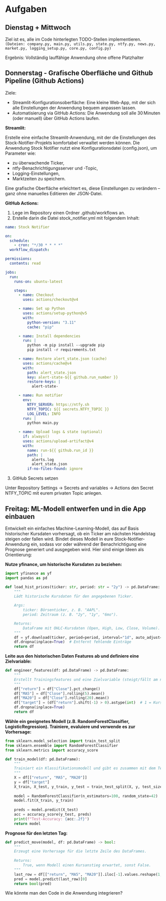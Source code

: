 # Aufgaben

## Dienstag + Mittwoch

Ziel ist es, alle im Code hinterlegten TODO-Stellen implementieren.
<br>
`(Dateien: company.py, main.py, utils.py, state.py, ntfy.py, news.py, market.py, logging_setup.py, core.py, config.py)`

Ergebnis: Vollständig lauffähige Anwendung ohne offene Platzhalter

## Donnerstag - Grafische Oberfläche und Github Pipeline (Github Actions)

Ziele:
- Streamlit-Konfigurationsoberfläche: Eine kleine Web-App, mit der sich alle Einstellungen der Anwendung bequem anpassen lassen.
- Automatisierung via GitHub Actions: Die Anwendung soll alle 30 Minuten (oder manuell) über GitHub Actions laufen.

**Streamlit:**

Erstelle eine einfache Streamlit-Anwendung, mit der die Einstellungen des Stock-Notifier-Projekts komfortabel verwaltet werden können.
Die Anwendung Stock Notifier nutzt eine Konfigurationsdatei (config.json), um Parameter wie:
- zu überwachende Ticker,
- ntfy-Benachrichtigungsserver und -Topic,
- Logging-Einstellungen,
- Marktzeiten
zu speichern.

Eine grafische Oberfläche erleichtert es, diese Einstellungen zu verändern – ganz ohne manuelles Editieren der JSON-Datei.

**GitHub Actions:**

1. Lege im Repository einen Ordner .github/workflows an.
2. Erstelle darin die Datei stock_notifier.yml mit folgendem Inhalt:

```yaml
name: Stock Notifier

on:
  schedule:
    - cron: "*/30 * * * *"
  workflow_dispatch:

permissions:
  contents: read

jobs:
  run:
    runs-on: ubuntu-latest

    steps:
      - name: Checkout
        uses: actions/checkout@v4

      - name: Set up Python
        uses: actions/setup-python@v5
        with:
          python-version: "3.11"
          cache: "pip"

      - name: Install dependencies
        run: |
          python -m pip install --upgrade pip
          pip install -r requirements.txt

      - name: Restore alert_state.json (cache)
        uses: actions/cache@v4
        with:
          path: alert_state.json
          key: alert-state-${{ github.run_number }}
          restore-keys: |
            alert-state-

      - name: Run notifier
        env:
          NTFY_SERVER: https://ntfy.sh
          NTFY_TOPIC: ${{ secrets.NTFY_TOPIC }}
          LOG_LEVEL: INFO
        run: |
          python main.py

      - name: Upload logs & state (optional)
        if: always()
        uses: actions/upload-artifact@v4
        with:
          name: run-${{ github.run_id }}
          path: |
            alerts.log
            alert_state.json
          if-no-files-found: ignore
```

3. GitHub Secrets setzen

Unter Repository Settings → Secrets and variables → Actions den Secret NTFY_TOPIC mit eurem privaten Topic anlegen.

## Freitag: ML-Modell entwerfen und in die App einbauen

Entwickelt ein einfaches Machine-Learning-Modell, das auf Basis historischer Kursdaten vorhersagt, ob ein Ticker am nächsten Handelstag steigen oder fallen wird. Bindet dieses Modell in eure Stock-Notifier-Anwendung ein, sodass vor oder während der Benachrichtigung eine Prognose generiert und ausgegeben wird. Hier sind einige Ideen als Orientierung:

**Nutze yfinance, um historische Kursdaten zu beziehen:**

```python
import yfinance as yf
import pandas as pd

def load_hist_prices(ticker: str, period: str = "2y") -> pd.DataFrame:
    """
    Lädt historische Kursdaten für den angegebenen Ticker.
    
    Args:
        ticker: Börsenticker, z. B. "AAPL".
        period: Zeitraum (z. B. "2y", "1y", "6mo").

    Returns:
        DataFrame mit OHLC-Kursdaten (Open, High, Low, Close, Volume).
    """
    df = yf.download(ticker, period=period, interval="1d", auto_adjust=True)
    df.dropna(inplace=True)  # Entfernt fehlende Einträge
    return df

```

**Leite aus den historischen Daten Features ab und definiere eine Zielvariable:**

```python
def engineer_features(df: pd.DataFrame) -> pd.DataFrame:
    """
    Erstellt Trainingsfeatures und eine Zielvariable (steigt/fällt am nächsten Tag).
    """
    df["return"] = df["Close"].pct_change()
    df["MA5"] = df["Close"].rolling(5).mean()
    df["MA20"] = df["Close"].rolling(20).mean()
    df["target"] = (df["return"].shift(-1) > 0).astype(int)  # 1 = Kurs steigt
    df.dropna(inplace=True)
    return df
```

**Wähle ein geeignetes Modell (z.B. RandomForestClassifier, LogisticRegression). Trainiere, evaluiere und verwende es zur Vorhersage:**

```python
from sklearn.model_selection import train_test_split
from sklearn.ensemble import RandomForestClassifier
from sklearn.metrics import accuracy_score

def train_model(df: pd.DataFrame):
    """
    Trainiert ein Klassifikationsmodell und gibt es zusammen mit dem Test-Score zurück.
    """
    X = df[["return", "MA5", "MA20"]]
    y = df["target"]
    X_train, X_test, y_train, y_test = train_test_split(X, y, test_size=0.2, shuffle=False)
    
    model = RandomForestClassifier(n_estimators=100, random_state=42)
    model.fit(X_train, y_train)
    
    preds = model.predict(X_test)
    acc = accuracy_score(y_test, preds)
    print(f"Test-Accuracy: {acc:.2f}")
    return model
```

**Prognose für den letzten Tag:**

```python
def predict_move(model, df: pd.DataFrame) -> bool:
    """
    Erzeugt eine Vorhersage für die letzte Zeile des DataFrames.
    
    Returns:
        True, wenn Modell einen Kursanstieg erwartet, sonst False.
    """
    last_row = df[["return", "MA5", "MA20"]].iloc[-1].values.reshape(1, -1)
    pred = model.predict(last_row)[0]
    return bool(pred)
```

Wie könnte man den Code in die Anwendung integrieren?